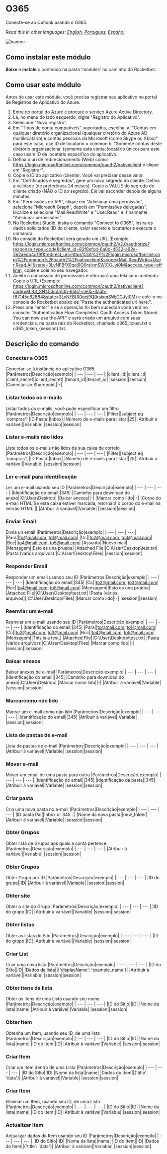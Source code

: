 # O365
  
Conecte-se ao Outlook usando o O365.  

*Read this in other languages: [English](Manual_O365.md), [Portugues](Manual_O365_pr.md), [Español](Manual_O365_es.md).*

![banner](imgs/Banner_O365.png)
## Como instalar este módulo
  
__Baixe__ e __instale__ o conteúdo na pasta 'modules' no caminho do Rocketbot.

## Como usar este módulo

Antes de usar este módulo, você precisa registrar seu aplicativo no portal de Registros de Aplicativo do Azure.

1. Entre no portal do Azure e procure o serviço Azure Active Directory.
2. Lá, no menu do lado esquerdo, digite "Registro do Aplicativo".
3. Selecione "Novo registro".
4. Em "Tipos de conta compatíveis" suportados, escolha:
    a. "Contas em qualquer diretório organizacional (qualquer diretório do Azure AD: multilocatário) e contas pessoais da Microsoft (como Skype ou Xbox)" para este caso, use ID de locatário = common
    b. "Somente contas deste diretório organizacional (somente esta conta: locatário único) para este caso usam ID de locatário específico do aplicativo.
5. Defina o uri de redirecionamento (Web) como: https://login.microsoftonline.com/common/oauth2/nativeclient e clique em "Registrar".
6. Copie o ID do aplicativo (cliente). Você vai precisar desse valor.
7. Em "Certificados e segredos", gere um novo segredo do cliente. Defina a validade (de preferência 24 meses). Copie o VALUE do segredo do cliente criado (NÃO o ID do segredo). Ele vai esconder depois de alguns minutos.
8. Em "Permissões de API", clique em "Adicionar uma permissão", selecione "Microsoft Graph", depois em "Permissões delegadas", localize e selecione "Mail.ReadWrite" e "User.Read" e, finalmente, "Adicionar permissões".
9. No Rocketbot Studio, insira o comando "Connect to O365", insira os dados solicitados (ID do cliente, valor secreto e locatário) e execute o comando.
10. No console do Rocketbot será gerado um URL (Exemplo: https://login.microsoftonline.com/common/oauth2/v2.0/authorize?response_type=code&client_id=82f8efcd-6a0d-4532-a62e-3e2aecb4d19f&redirect_uri=https%3A%2F%2Flogin.microsoftonline.com%2Fcommon%2Foauth2%2Fnativeclient&scope=Mail.ReadWrite+User.Read.All&state=3LvNFBfX0qej9Q0rsixmSWjCGJyi0M&access_type=offline), copie e cole no seu navegador.
11. Aceite a concessão de permissões e retornará uma tela sem conteúdo. Copie o URL (Exemplo: https://login.microsoftonline.com/common/oauth2/nativeclient?code=M.R3_SN1.5dcda10b-6567-ce05-3a5b-f67145c62684&state=3LvNFBfX0qej9Q0rsixmSWjCGJyi0M) e cole-o no console do Rocketbot abaixo de "Paste the authenticated url here:".
12. Pressione "enter" e se a operação foi bem sucedida você verá no console: "Authentication Flow Completed. Oauth Access Token Stored. You can now use the API." e será criado um arquivo com suas credenciais, na pasta raiz do Rocketbot, chamado o365_token.txt o o365_token_{session}.txt.

## Descrição do comando

### Conectar a O365
  
Conectar-se à instância do aplicativo O365
|Parâmetros|Descrição|exemplo|
| --- | --- | --- |
|client_id||client_id|
|client_secret||client_secret|
|tenant_id||tenant_id|
|session||session|
|Conectar ao Sharepoint||-|

### Listar todos os e-mails
  
Listar todos os e-mails, você pode especificar um filtro
|Parâmetros|Descrição|exemplo|
| --- | --- | --- |
|Filter||subject eq 'compras'|
|ID Pasta||Inbox|
|Número de e-mails para listar||25|
|Atribuir à variável||Variable|
|session||session|

### Listar e-mails não lidos
  
Liste todos os e-mails não lidos da sua caixa de correio
|Parâmetros|Descrição|exemplo|
| --- | --- | --- |
|Filter||subject eq 'compras'|
|ID Pasta||Inbox|
|Número de e-mails para listar||25|
|Atribuir à variável||Variable|
|session||session|

### Ler e-mail para identificação
  
Ler um e-mail usando seu ID
|Parâmetros|Descrição|exemplo|
| --- | --- | --- |
|Identificação do email||345|
|Caminho para download do anexo||C:\User\Desktop|
|Baixar anexos||-|
|Marcar como lido||-|
|Corpo do e-mail HTML|Se esta caixa estiver marcada, retornará o corpo do e-mail na versão HTML.||
|Atribuir à variável||Variable|
|session||session|

### Enviar Email
  
Envia un email
|Parâmetros|Descrição|exemplo|
| --- | --- | --- |
|Para||to@mail.com, to1@mail.com|
|Cc||to2@mail.com, to3@mail.com|
|Bcc||to4@mail.com, to5@mail.com|
|Assunto||Nuevo mail|
|Mensagem||Esto es una prueba|
|Attached File||C:\User\Desktop\test.txt|
|Pasta (vários arquivos)||C:\User\Desktop\Files|
|session||session|

### Responder Email
  
Responder um email usando seu ID
|Parâmetros|Descrição|exemplo|
| --- | --- | --- |
|Identificação do email||345|
|Cc||to2@mail.com, to3@mail.com|
|Bcc||to4@mail.com, to5@mail.com|
|Mensagem||Esto es una prueba|
|Attached File||C:\User\Desktop\test.txt|
|Pasta (vários arquivos)||C:\User\Desktop\Files|
|Marcar como lido||-|
|session||session|

### Reenviar um e-mail
  
Reenviar um e-mail usando seu ID
|Parâmetros|Descrição|exemplo|
| --- | --- | --- |
|Identificação do email||345|
|Para||to@mail.com, to1@mail.com|
|Cc||to2@mail.com, to3@mail.com|
|Bcc||to4@mail.com, to5@mail.com|
|Mensagem||This is a test.|
|Attached File||C:\User\Desktop\test.txt|
|Pasta (vários arquivos)||C:\User\Desktop\Files|
|Marcar como lido||-|
|session||session|

### Baixar anexos
  
Baixar anexos de e-mail
|Parâmetros|Descrição|exemplo|
| --- | --- | --- |
|Identificação do email||345|
|Caminho para download do anexo||C:\User\Desktop|
|Marcar como lido||-|
|Atribuir à variável||Variable|
|session||session|

### Marcarcomo não lido
  
Marcar um e-mail como não lido
|Parâmetros|Descrição|exemplo|
| --- | --- | --- |
|Identificação do email||345|
|Atribuir à variável||Variable|
|session||session|

### Lista de pastas de e-mail
  
Lista de pastas de e-mail
|Parâmetros|Descrição|exemplo|
| --- | --- | --- |
|Atribuir à variável||Variable|
|session||session|

### Mover e-mail
  
Mover um email de uma pasta para outra
|Parâmetros|Descrição|exemplo|
| --- | --- | --- |
|Identificação do email||345|
|Identificação da pasta||345|
|Atribuir à variável||Variable|
|session||session|

### Criar pasta
  
Cria uma nova pasta no e-mail
|Parâmetros|Descrição|exemplo|
| --- | --- | --- |
|ID pasta Pai||Inbox or 345...|
|Nome da nova pasta||new_folder|
|Atribuir à variável||Variable|
|session||session|

### Obter Grupos
  
Obter lista de Grupos aos quais a conta pertence
|Parâmetros|Descrição|exemplo|
| --- | --- | --- |
|Atribuir à variável||Variable|
|session||session|

### Obter Grupos
  
Obter Grupo por ID
|Parâmetros|Descrição|exemplo|
| --- | --- | --- |
|ID do grupo||ID|
|Atribuir à variável||Variable|
|session||session|

### Obter site
  
Obter o site do Grupo
|Parâmetros|Descrição|exemplo|
| --- | --- | --- |
|ID do grupo||ID|
|Atribuir à variável||Variable|
|session||session|

### Obter listas
  
Obter as listas do Site
|Parâmetros|Descrição|exemplo|
| --- | --- | --- |
|ID do grupo||ID|
|Atribuir à variável||Variable|
|session||session|

### Criar List
  
Criar uma nova lista
|Parâmetros|Descrição|exemplo|
| --- | --- | --- |
|ID do Sítio||ID|
|Dados da lista||{'displayName': 'example_name'}|
|Atribuir à variável||Variable|
|session||session|

### Obter itens da lista
  
Obter os itens de uma Lista usando seu nome
|Parâmetros|Descrição|exemplo|
| --- | --- | --- |
|ID do Sítio||ID|
|Nome da lista||name|
|Atribuir à variável||Variable|
|session||session|

### Obter Item
  
Obtenha um Item, usando seu ID, de uma lista
|Parâmetros|Descrição|exemplo|
| --- | --- | --- |
|ID do Sítio||ID|
|Nome da lista||name|
|ID do Item||ID|
|Atribuir à variável||Variable|
|session||session|

### Criar Item
  
Criar um Item dentro de uma Lista
|Parâmetros|Descrição|exemplo|
| --- | --- | --- |
|ID do Sítio||ID|
|Nome da lista||name|
|Dados do Item||{'title': 'data'}|
|Atribuir à variável||Variable|
|session||session|

### Criar Item
  
Eliminar um Item, usando seu ID, de uma Lista
|Parâmetros|Descrição|exemplo|
| --- | --- | --- |
|ID do Sítio||ID|
|Nome da lista||name|
|ID do Item||ID|
|Atribuir à variável||Variable|
|session||session|

### Actualizar Item
  
Actualizar dados do Item usando seu ID
|Parâmetros|Descrição|exemplo|
| --- | --- | --- |
|ID do Sítio||ID|
|Nome da lista||name|
|ID do Item||ID|
|Dados do Item||{'title': 'data'}|
|Atribuir à variável||Variable|
|session||session|